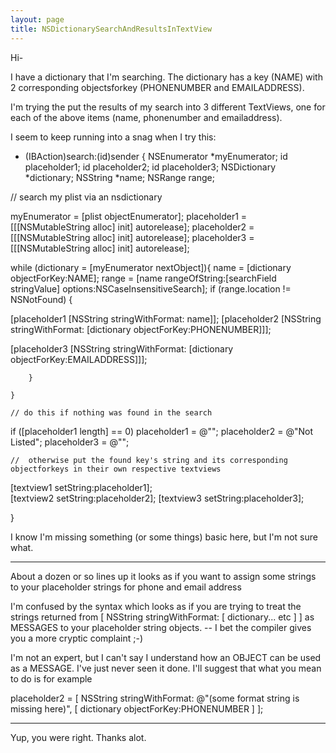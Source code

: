 ```yaml
---
layout: page
title: NSDictionarySearchAndResultsInTextView
---
```


Hi-

I have a dictionary that I'm searching.  The dictionary has a key (NAME) with 2 corresponding objectsforkey (PHONENUMBER and EMAILADDRESS).

I'm trying the put the results of my search into 3 different TextViews, one for each of the above items (name, phonenumber and emailaddress).

I seem to keep running into a snag when I try this:
    
- (IBAction)search:(id)sender
{
NSEnumerator *myEnumerator;
id placeholder1;
id placeholder2;
id placeholder3;
NSDictionary *dictionary;
NSString *name;
NSRange range;
	
// search my plist via an nsdictionary

myEnumerator = [plist objectEnumerator];
placeholder1 = [[[NSMutableString alloc] init] autorelease];
placeholder2 = [[[NSMutableString alloc] init] autorelease];
placeholder3 = [[[NSMutableString alloc] init] autorelease];
	
while (dictionary = [myEnumerator nextObject]){
name = [dictionary objectForKey:NAME];
range = [name rangeOfString:[searchField stringValue] options:NSCaseInsensitiveSearch];
if (range.location != NSNotFound)  {
			
[placeholder1 [NSString stringWithFormat: name]];
[placeholder2 [NSString stringWithFormat: [dictionary objectForKey:PHONENUMBER]]];
		
[placeholder3 [NSString stringWithFormat: [dictionary objectForKey:EMAILADDRESS]]];
		
		}

	}
		
	// do this if nothing was found in the search

if ([placeholder1 length] == 0)
placeholder1 = @"";
placeholder2 = @"Not Listed";
placeholder3 = @"";		
		
	//  otherwise put the found key's string and its corresponding objectforkeys in their own respective textviews 
		
[textview1 setString:placeholder1];		
[textview2 setString:placeholder2];
[textview3 setString:placeholder3];
	
}


I know I'm missing something (or some things) basic here, but I'm not sure what. 

----

About a dozen or so lines up it looks as if you want to assign some strings to your placeholder strings for phone and email address

I'm confused by the syntax which looks as if you are trying to treat the strings returned from
[ NSString stringWithFormat: [ dictionary... etc ] ]
as MESSAGES to your placeholder string objects.  -- I bet the compiler gives you a more cryptic complaint  ;-)

I'm not an expert, but I can't say I understand how an OBJECT can be used as a MESSAGE. 
I've just never seen it done. I'll suggest that what you mean to do is for example

placeholder2 = [ NSString stringWithFormat: @"(some  format string is missing here)",  [ dictionary objectForKey:PHONENUMBER ] ];

----

Yup, you were right.  Thanks alot.

